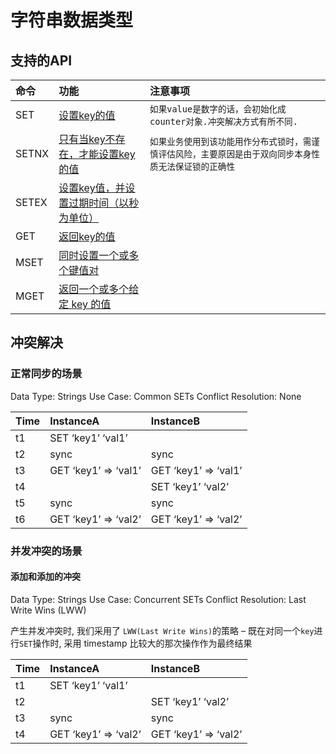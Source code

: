 # 字符串数据类型

## 支持的API
| 命令   |  功能                                                         |注意事项|
| :---------- |  :----------------------------------------------------------- | :--------|
| SET            | [设置key的值](https://redis.io/commands/set)                                 |`如果value是数字的话，会初始化成counter对象.冲突解决方式有所不同.`|
| SETNX          | [只有当key不存在，才能设置key的值](https://redis.io/commands/setnx) |`如果业务使用到该功能用作分布式锁时，需谨慎评估风险，主要原因是由于双向同步本身性质无法保证锁的正确性`|
| SETEX          | [设置key值，并设置过期时间（以秒为单位）](https://redis.io/commands/setex) |
| GET            | [返回key的值](https://redis.io/commands/get)                                   |
| MSET           | [同时设置一个或多个键值对](https://redis.io/commands/mset)                              |
| MGET           | [返回一个或多个给定 key 的值](https://redis.io/commands/mget)                       |
        





## 冲突解决

### 正常同步的场景

Data Type: Strings
Use Case: Common SETs 
Conflict Resolution: None

| Time | InstanceA            | InstanceB            |
| :--- | :------------------- | :------------------- |
| t1   | SET ‘key1’ ‘val1’    |                      |
| t2   | sync                 | sync                 |
| t3   | GET ‘key1’ => ‘val1’ | GET ‘key1’ => ‘val1’ |
| t4   |                      | SET ‘key1’ ‘val2’    |
| t5   | sync                 | sync                 |
| t6   | GET ‘key1’ => ‘val2’ | GET ‘key1’ => ‘val2’ |



### 并发冲突的场景
#### 添加和添加的冲突
Data Type: Strings
Use Case: Concurrent SETs 
Conflict Resolution: Last Write Wins (LWW)

产生并发冲突时, 我们采用了 `LWW(Last Write Wins)`的策略 – 既在对同一个`key`进行`SET`操作时, 采用 timestamp 比较大的那次操作作为最终结果

| Time | InstanceA            | InstanceB            |
| :--- | :------------------- | :------------------- |
| t1   | SET ‘key1’ ‘val1’    |                      |
| t2   |                      | SET ‘key1’ ‘val2’    |
| t3   | sync                 | sync                 |
| t4   | GET ‘key1’ => ‘val2’ | GET ‘key1’ => ‘val2’ |
